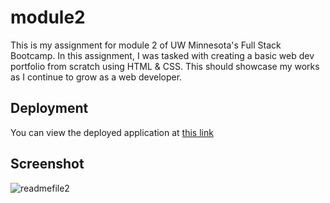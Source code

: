 # module2
This is my assignment for module 2 of UW Minnesota's Full Stack Bootcamp. In this assignment, I was tasked with creating a basic web dev portfolio from scratch using HTML & CSS. This should showcase my works as I continue to grow as a web developer.

## Deployment
You can view the deployed application at [this link](https://maxholzmann.github.io/module2/)

## Screenshot
![readmefile2](https://user-images.githubusercontent.com/16532491/199282555-dc0dcc53-75b8-4d14-94d3-15278122b204.PNG)
